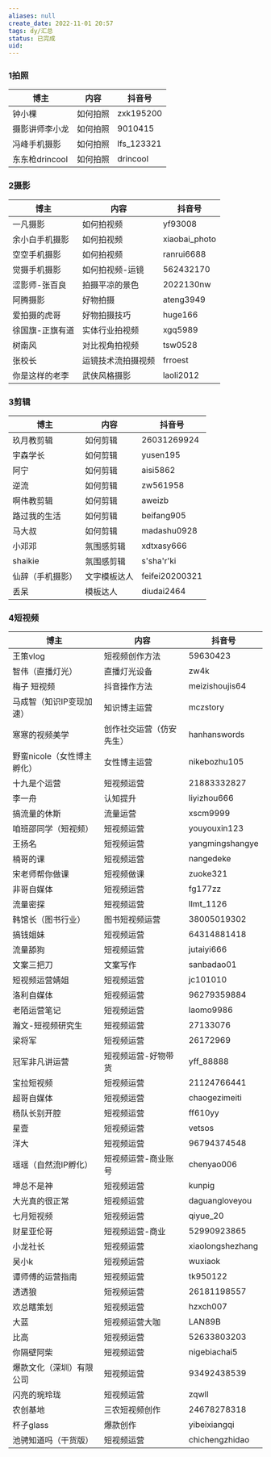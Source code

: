 ```yaml
---
aliases: null
create_date: 2022-11-01 20:57
tags: dy/汇总
status: 已完成
uid: 
---
```


### 1拍照

| 博主 | 内容 | 抖音号 |
| --- | --- | --- |
| 钟小棵 | 如何拍照 | zxk195200 |
| 摄影讲师李小龙 | 如何拍照 | 9010415 |
| 冯峰手机摄影 | 如何拍照 | lfs_123321 |
| 东东枪drincool | 如何拍照 | drincool |

### 2摄影

| 博主 | 内容 | 抖音号 |
| --- | --- | --- |
| 一凡摄影 | 如何拍视频 | yf93008 |
| 余小白手机摄影 | 如何拍视频 | xiaobai_photo |
| 空空手机摄影 | 如何拍视频 | ranrui6688 |
| 觉摄手机摄影 | 如何拍视频-运镜 | 562432170 |
| 涩影师-张百良 | 拍摄平凉的景色 | 2022130nw |
| 阿腾摄影 | 好物拍摄 | ateng3949 |
| 爱拍摄的虎哥 | 好物拍摄技巧 | huge166 |
| 徐国旗-正旗有道 | 实体行业拍视频 | xgq5989 |
| 树南风 | 对比视角拍视频 | tsw0528 |
| 张校长 | 运镜技术流拍摄视频 | frroest |
| 你是这样的老李 | 武侠风格摄影 | laoli2012 |

### 3剪辑

| 博主 | 内容 | 抖音号 |
| --- | --- | --- |
| 玖月教剪辑 | 如何剪辑 | 26031269924 |
| 宇森学长 | 如何剪辑 | yusen195 |
| 阿宁 | 如何剪辑 | aisi5862 |
| 逆流 | 如何剪辑 | zw561958 |
| 啊伟教剪辑 | 如何剪辑 | aweizb |
| 路过我的生活 | 如何剪辑 | beifang905 |
| 马大叔 | 如何剪辑 | madashu0928 |
| 小邓邓 | 氛围感剪辑 | xdtxasy666 |
| shaikie | 氛围感剪辑 | s'sha'r'ki |
| 仙辞（手机摄影） | 文字模板达人 | feifei20200321 |
| 丢呆 | 模板达人 | diudai2464 |

### 4短视频

| 博主 | 内容 | 抖音号 |
| --- | --- | --- |
| 王策vlog | 短视频创作方法 | 59630423 |
| 智伟（直播灯光） | 直播灯光设备 | zw4k |
| 梅子 短视频 | 抖音操作方法 | meizishoujis64 |
| 马成智（知识IP变现加速） | 知识博主运营 | mczstory |
| 寒寒的视频美学 | 创作社交运营（仿安先生） | hanhanswords |
| 野蛮nicole（女性博主孵化） | 女性博主运营 | nikebozhu105 |
| 十九是个运营 | 短视频运营 | 21883332827 |
| 李一舟 | 认知提升 | liyizhou666 |
| 搞流量的休斯 | 流量运营 | xscm9999 |
| 咱班邵同学（短视频） | 短视频运营 | youyouxin123 |
| 王扬名 | 短视频运营 | yangmingshangye |
| 楠哥的课 | 短视频运营 | nangedeke |
| 宋老师帮你做课 | 短视频做课 | zuoke321 |
| 非哥自媒体 | 短视频运营 | fg177zz |
| 流量密探 | 短视频运营 | llmt_1126 |
| 韩馆长（图书行业） | 图书短视频运营 | 38005019302 |
| 搞钱姐妹 | 短视频运营 | 64314881418 |
| 流量舔狗 | 短视频运营 | jutaiyi666 |
| 文案三把刀 | 文案写作 | sanbadao01 |
| 短视频运营婧姐 | 短视频运营 | jc101010 |
| 洛利自媒体 | 短视频运营 | 96279359884 |
| 老陌运营笔记 | 短视频运营 | laomo9986 |
| 瀚文-短视频研究生 | 短视频运营 | 27133076 |
| 梁将军 | 短视频运营 | 26172969 |
| 冠军非凡讲运营 | 短视频运营-好物带货 | yff_88888 |
| 宝拉短视频 | 短视频运营 | 21124766441 |
| 超哥自媒体 | 短视频运营 | chaogezimeiti |
| 杨队长别开腔 | 短视频运营 | ff610yy |
| 星壹 | 短视频运营 | vetsos |
| 洋大 | 短视频运营 | 96794374548 |
| 瑶瑶（自然流IP孵化） | 短视频运营-商业账号 | chenyao006 |
| 坤总不是神 | 短视频运营 | kunpig |
| 大光真的很正常 | 短视频运营 | daguangloveyou |
| 七月短视频 | 短视频运营 | qiyue_20 |
| 财星亚伦哥 | 短视频运营-商业 | 52990923865 |
| 小龙社长 | 短视频运营 | xiaolongshezhang |
| 吴小k | 短视频运营 | wuxiaok |
| 谭师傅的运营指南 | 短视频运营 | tk950122 |
| 透透狼 | 短视频运营 | 26181198557 |
| 欢总瞎策划 | 短视频运营 | hzxch007 |
| 大蓝 | 短视频运营大咖 | LAN89B |
| 比高 | 短视频运营 | 52633803203 |
| 你隔壁阿柴 | 短视频运营 | nigebiachai5 |
| 爆款文化（深圳）有限公司 | 短视频运营 | 93492438539 |
| 闪亮的琬玲珑 | 短视频运营 | zqwll |
| 农创基地 | 三农短视频创作 | 24678278318 |
| 杯子glass | 爆款创作 | yibeixiangqi |
| 池骋知道吗（干货版） | 短视频运营 | chichengzhidao |